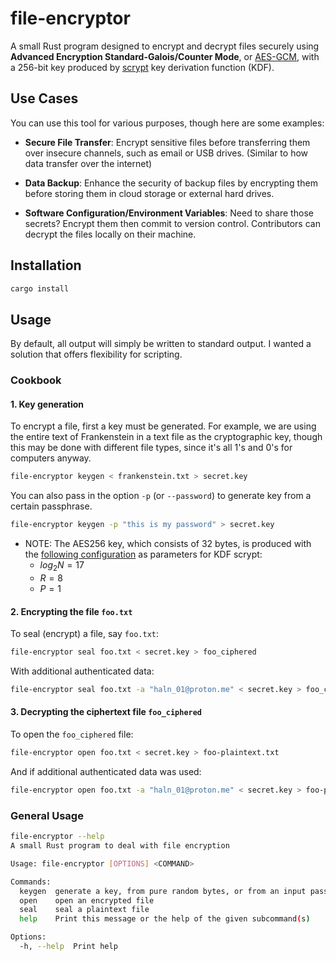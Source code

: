 # file-encryptor

A small Rust program designed to encrypt and decrypt files securely using **Advanced Encryption
Standard-Galois/Counter Mode**, or [AES-GCM](https://en.wikipedia.org/wiki/Galois/Counter_Mode),
with a 256-bit key produced by
[scrypt](https://en.wikipedia.org/wiki/Scrypt) key derivation function (KDF).

## Use Cases

You can use this tool for various purposes, though here are some examples:

- **Secure File Transfer**: Encrypt sensitive files before transferring them over insecure
  channels, such as email or USB drives. (Similar to how data transfer over the internet)

- **Data Backup**: Enhance the security of backup files by encrypting them before storing them in
  cloud storage or external hard drives.

- **Software Configuration/Environment Variables**: Need to share those secrets?
  Encrypt them then commit to version control. Contributors can decrypt the files locally on their
  machine.

## Installation

```sh
cargo install
```

## Usage

By default, all output will simply be written to standard output. I wanted a solution that offers
flexibility for scripting.

### Cookbook

#### 1. Key generation

To encrypt a file, first a key must be generated. For example, we are using the entire text of
Frankenstein in a text file as the cryptographic key, though this may be done with different file
types, since it's all 1's and 0's for computers anyway.

```sh
file-encryptor keygen < frankenstein.txt > secret.key
```

You can also pass in the option `-p` (or `--password`) to generate key from a certain passphrase.

```sh
file-encryptor keygen -p "this is my password" > secret.key
```

- NOTE: The AES256 key, which consists of 32 bytes, is produced with the
  [following configuration](https://tobtu.com/minimum-password-settings/) as parameters for KDF scrypt:
  - $log_2N = 17$
  - $R = 8$
  - $P = 1$

#### 2. Encrypting the file `foo.txt`

To seal (encrypt) a file, say `foo.txt`:

```sh
file-encryptor seal foo.txt < secret.key > foo_ciphered
```

With additional authenticated data:

```sh
file-encryptor seal foo.txt -a "haln_01@proton.me" < secret.key > foo_ciphered
```

#### 3. Decrypting the ciphertext file `foo_ciphered`

To open the `foo_ciphered` file:

```sh
file-encryptor open foo.txt < secret.key > foo-plaintext.txt
```

And if additional authenticated data was used:

```sh
file-encryptor open foo.txt -a "haln_01@proton.me" < secret.key > foo-plaintext.txt
```

### General Usage

```sh
file-encryptor --help
A small Rust program to deal with file encryption

Usage: file-encryptor [OPTIONS] <COMMAND>

Commands:
  keygen  generate a key, from pure random bytes, or from an input password
  open    open an encrypted file
  seal    seal a plaintext file
  help    Print this message or the help of the given subcommand(s)

Options:
  -h, --help  Print help
```
